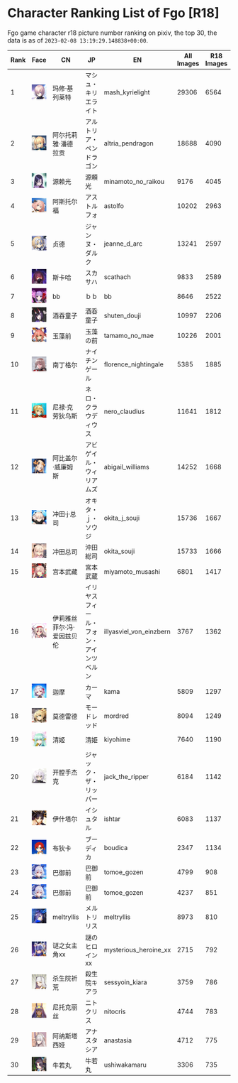 # Character Ranking List of Fgo [R18]

Fgo game character r18 picture number ranking on pixiv, the top 30, the data is as of `2023-02-08 13:19:29.148838+00:00`.

|   Rank | Face                                                                  | CN             | JP                   | EN                      |   All Images |   R18 Images |
|--------|-----------------------------------------------------------------------|----------------|----------------------|-------------------------|--------------|--------------|
|      1 | ![mash_kyrielight](./images/logo_mash_kyrielight.png)                 | 玛修·基列莱特        | マシュ・キリエライト           | mash_kyrielight         |        29306 |         6564 |
|      2 | ![altria_pendragon](./images/logo_altria_pendragon.png)               | 阿尔托莉雅·潘德拉贡     | アルトリア・ペンドラゴン         | altria_pendragon        |        18688 |         4090 |
|      3 | ![minamoto_no_raikou](./images/logo_minamoto_no_raikou.png)           | 源赖光            | 源頼光                  | minamoto_no_raikou      |         9176 |         4045 |
|      4 | ![astolfo](./images/logo_astolfo.png)                                 | 阿斯托尔福          | アストルフォ               | astolfo                 |        10202 |         2963 |
|      5 | ![jeanne_d_arc](./images/logo_jeanne_d_arc.png)                       | 贞德             | ジャンヌ・ダルク             | jeanne_d_arc            |        13241 |         2597 |
|      6 | ![scathach](./images/logo_scathach.png)                               | 斯卡哈            | スカサハ                 | scathach                |         9833 |         2589 |
|      7 | ![bb](./images/logo_bb.png)                                           | bb             | ｂｂ                   | bb                      |         8646 |         2522 |
|      8 | ![shuten_douji](./images/logo_shuten_douji.png)                       | 酒吞童子           | 酒呑童子                 | shuten_douji            |        10997 |         2206 |
|      9 | ![tamamo_no_mae](./images/logo_tamamo_no_mae.png)                     | 玉藻前            | 玉藻の前                 | tamamo_no_mae           |        10226 |         2001 |
|     10 | ![florence_nightingale](./images/logo_florence_nightingale.png)       | 南丁格尔           | ナイチンゲール              | florence_nightingale    |         5385 |         1885 |
|     11 | ![nero_claudius](./images/logo_nero_claudius.png)                     | 尼禄·克劳狄乌斯       | ネロ・クラウディウス           | nero_claudius           |        11641 |         1812 |
|     12 | ![abigail_williams](./images/logo_abigail_williams.png)               | 阿比盖尔·威廉姆斯      | アビゲイル・ウィリアムズ         | abigail_williams        |        14252 |         1668 |
|     13 | ![okita_j_souji](./images/logo_okita_j_souji.png)                     | 冲田·j·总司        | オキタ・ｊ・ソウジ            | okita_j_souji           |        15736 |         1667 |
|     14 | ![okita_souji](./images/logo_okita_souji.png)                         | 冲田总司           | 沖田総司                 | okita_souji             |        15733 |         1666 |
|     15 | ![miyamoto_musashi](./images/logo_miyamoto_musashi.png)               | 宫本武藏           | 宮本武蔵                 | miyamoto_musashi        |         6801 |         1417 |
|     16 | ![illyasviel_von_einzbern](./images/logo_illyasviel_von_einzbern.png) | 伊莉雅丝菲尔·冯·爱因兹贝伦 | イリヤスフィール・フォン・アインツベルン | illyasviel_von_einzbern |         3767 |         1362 |
|     17 | ![kama](./images/logo_kama.png)                                       | 迦摩             | カーマ                  | kama                    |         5809 |         1297 |
|     18 | ![mordred](./images/logo_mordred.png)                                 | 莫德雷德           | モードレッド               | mordred                 |         8094 |         1249 |
|     19 | ![kiyohime](./images/logo_kiyohime.png)                               | 清姬             | 清姫                   | kiyohime                |         7640 |         1190 |
|     20 | ![jack_the_ripper](./images/logo_jack_the_ripper.png)                 | 开膛手杰克          | ジャック・ザ・リッパー          | jack_the_ripper         |         6184 |         1142 |
|     21 | ![ishtar](./images/logo_ishtar.png)                                   | 伊什塔尔           | イシュタル                | ishtar                  |         6083 |         1137 |
|     22 | ![boudica](./images/logo_boudica.png)                                 | 布狄卡            | ブーディカ                | boudica                 |         2347 |         1134 |
|     23 | ![tomoe_gozen](./images/logo_tomoe_gozen.png)                         | 巴御前            | 巴御前                  | tomoe_gozen             |         4799 |          908 |
|     24 | ![tomoe_gozen](./images/logo_tomoe_gozen.png)                         | 巴御前            | 巴御前                  | tomoe_gozen             |         4237 |          851 |
|     25 | ![meltryllis](./images/logo_meltryllis.png)                           | meltryllis     | メルトリリス               | meltryllis              |         8973 |          810 |
|     26 | ![mysterious_heroine_xx](./images/logo_mysterious_heroine_xx.png)     | 谜之女主角xx        | 謎のヒロインxx             | mysterious_heroine_xx   |         2715 |          792 |
|     27 | ![sessyoin_kiara](./images/logo_sessyoin_kiara.png)                   | 杀生院祈荒          | 殺生院キアラ               | sessyoin_kiara          |         3759 |          786 |
|     28 | ![nitocris](./images/logo_nitocris.png)                               | 尼托克丽丝          | ニトクリス                | nitocris                |         4744 |          783 |
|     29 | ![anastasia](./images/logo_anastasia.png)                             | 阿纳斯塔西娅         | アナスタシア               | anastasia               |         4712 |          775 |
|     30 | ![ushiwakamaru](./images/logo_ushiwakamaru.png)                       | 牛若丸            | 牛若丸                  | ushiwakamaru            |         3306 |          735 |

